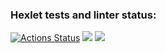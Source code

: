 ### Hexlet tests and linter status:
[![Actions Status](https://github.com/MenzurenkoKirill/java-project-61/workflows/hexlet-check/badge.svg)](https://github.com/MenzurenkoKirill/java-project-61/actions)
<a href="https://codeclimate.com/github/MenzurenkoKirill/java-project-61/maintainability"><img src="https://api.codeclimate.com/v1/badges/7876693f13ca93a28018/maintainability" /></a>
<a href="https://codeclimate.com/github/MenzurenkoKirill/java-project-61/test_coverage"><img src="https://api.codeclimate.com/v1/badges/7876693f13ca93a28018/test_coverage" /></a>
